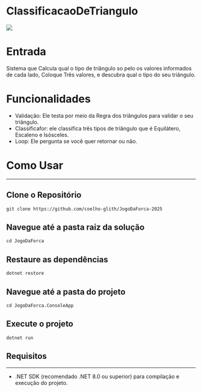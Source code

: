 # ClassificacaoDeTriangulo
![](https://i.imgur.com/INbt1sp.gif)
# Entrada

Sistema que Calcula qual o tipo de triãngulo so pelo os valores informados de cada lado, Coloque Três valores, e descubra qual o tipo do seu triãngulo.

# Funcionalidades

- Validação: Ele testa por meio da Regra dos triângulos para validar o seu triãngulo.
- Classificafor: ele classifica três tipos de triãngulo que é Equilátero, Escaleno e Isósceles.
- Loop: Ele pergunta se você quer retornar ou não.

# Como Usar

---
## Clone o Repositório
```
git clone https://github.com/coelho-glith/JogoDaForca-2025
```
## Navegue até a pasta raiz da solução
```
cd JogoDaForca
```
## Restaure as dependências
```
dotnet restore
```
## Navegue até a pasta do projeto
```
cd JogoDaForca.ConsoleApp
```
## Execute o projeto
```
dotnet run
```

## Requisitos
---
- .NET SDK (recomendado .NET 8.0 ou superior) para compilação e execução do projeto.
